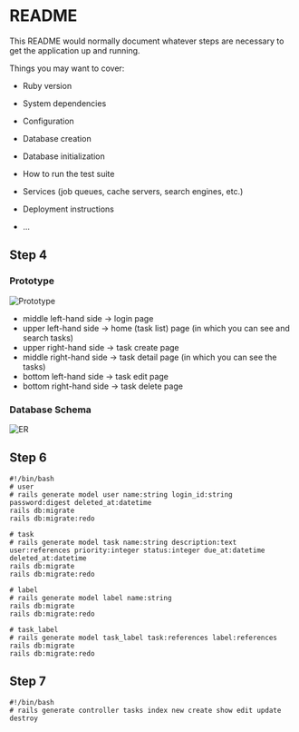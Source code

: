 # README

This README would normally document whatever steps are necessary to get the
application up and running.

Things you may want to cover:

* Ruby version

* System dependencies

* Configuration

* Database creation

* Database initialization

* How to run the test suite

* Services (job queues, cache servers, search engines, etc.)

* Deployment instructions

* ...

## Step 4

### Prototype
![Prototype](https://user-images.githubusercontent.com/56104871/66620951-596c7e80-ec1d-11e9-8a3f-276b27e3a12f.JPG)
- middle left-hand side -> login page
- upper left-hand side -> home (task list) page (in which you can see and search tasks)
- upper right-hand side -> task create page
- middle right-hand side -> task detail page (in which you can see the tasks)
- bottom left-hand side -> task edit page
- bottom right-hand side -> task delete page


### Database Schema

![ER](https://user-images.githubusercontent.com/56104871/66620962-638e7d00-ec1d-11e9-954e-db37cbe2de77.jpg)

## Step 6

```
#!/bin/bash
# user
# rails generate model user name:string login_id:string password:digest deleted_at:datetime
rails db:migrate
rails db:migrate:redo

# task
# rails generate model task name:string description:text user:references priority:integer status:integer due_at:datetime deleted_at:datetime
rails db:migrate
rails db:migrate:redo

# label
# rails generate model label name:string
rails db:migrate
rails db:migrate:redo

# task_label
# rails generate model task_label task:references label:references
rails db:migrate
rails db:migrate:redo
```

## Step 7

```
#!/bin/bash
# rails generate controller tasks index new create show edit update destroy
```
